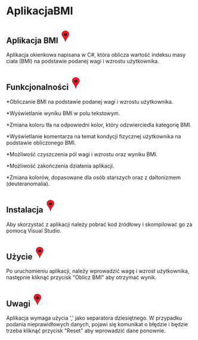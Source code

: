 # AplikacjaBMI

## Aplikacja BMI[<img src="map-pin.png" width="40" height="40">](#project-status)

Aplikacja okienkowa napisana w C#, która oblicza wartość indeksu masy ciała (BMI) na podstawie podanej wagi i wzrostu użytkownika.

 


## Funkcjonalności[<img src="map-pin.png" width="40" height="40">](#project-status)


*Obliczanie BMI na podstawie podanej wagi i wzrostu użytkownika.

*Wyświetlanie wyniku BMI w polu tekstowym.

*Zmiana koloru tła na odpowiedni kolor, który odzwierciedla kategorię BMI.

*Wyświetlanie komentarza na temat kondycji fizycznej użytkownika na podstawie obliczonego BMI.

*Możliwość czyszczenia pól wagi i wzrostu oraz wyniku BMI.

*Możliwość zakończenia działania aplikacji.

*Zmiana kolorów, dopasowane dla osób starszych oraz z daltonizmem (deuteranomalia).

## Instalacja[<img src="map-pin.png" width="40" height="40">](#project-status)

Aby skorzystać z aplikacji należy pobrać kod źródłowy i skompilować go za pomocą Visual Studio.

## Użycie[<img src="map-pin.png" width="40" height="40">](#project-status)

Po uruchomieniu aplikacji, należy wprowadzić wagę i wzrost użytkownika, następnie kliknąć przycisk "Oblicz BMI" aby otrzymać wynik.

## Uwagi[<img src="map-pin.png" width="40" height="40">](#project-status)

Aplikacja wymaga użycia ',' jako separatora dziesiętnego. W przypadku podania nieprawidłowych danych, pojawi się komunikat o błędzie i będzie trzeba kliknąć przycisk "Reset" aby wprowadzić dane ponownie.
